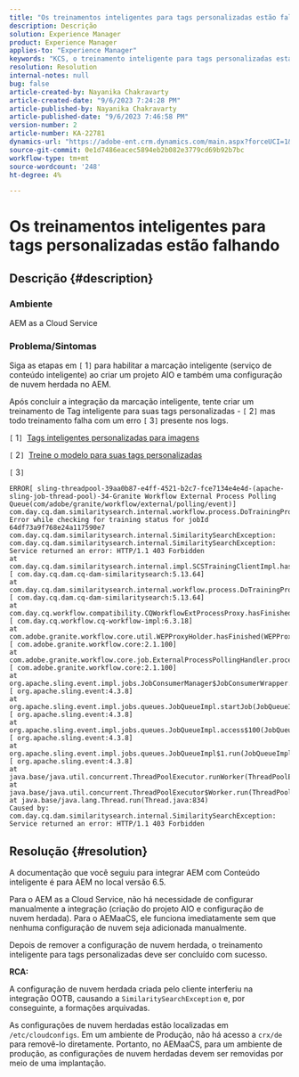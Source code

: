 ```yaml
---
title: "Os treinamentos inteligentes para tags personalizadas estão falhando"
description: Descrição
solution: Experience Manager
product: Experience Manager
applies-to: "Experience Manager"
keywords: "KCS, o treinamento inteligente para tags personalizadas está falhando, AEM as a Cloud Service"
resolution: Resolution
internal-notes: null
bug: false
article-created-by: Nayanika Chakravarty
article-created-date: "9/6/2023 7:24:28 PM"
article-published-by: Nayanika Chakravarty
article-published-date: "9/6/2023 7:46:58 PM"
version-number: 2
article-number: KA-22781
dynamics-url: "https://adobe-ent.crm.dynamics.com/main.aspx?forceUCI=1&pagetype=entityrecord&etn=knowledgearticle&id=73838efb-ea4c-ee11-be6e-6045bd006a22"
source-git-commit: 0e1d7486eacec5894eb2b082e3779cd69b92b7bc
workflow-type: tm+mt
source-wordcount: '248'
ht-degree: 4%

---
```


# Os treinamentos inteligentes para tags personalizadas estão falhando

## Descrição {#description}


### Ambiente

AEM as a Cloud Service

### Problema/Sintomas

Siga as etapas em `[` 1`]`  para habilitar a marcação inteligente (serviço de conteúdo inteligente) ao criar um projeto AIO e também uma configuração de nuvem herdada no AEM.

Após concluir a integração da marcação inteligente, tente criar um treinamento de Tag inteligente para suas tags personalizadas - `[` 2`]`  mas todo treinamento falha com um erro `[` 3`]`  presente nos logs.

`[` 1`]`  [Tags inteligentes personalizadas para imagens](https://experienceleague.adobe.com/docs/experience-manager-learn/assets/metadata/custom-smart-tags.html)

`[` 2`]`  [Treine o modelo para suas tags personalizadas](https://experienceleague.adobe.com/docs/experience-manager-cloud-service/content/assets/manage/smart-tags.html#train-model)

`[` 3`]`


```
ERROR[ sling-threadpool-39aa0b87-e4ff-4521-b2c7-fce7134e4e4d-(apache-sling-job-thread-pool)-34-Granite Workflow External Process Polling Queue(com/adobe/granite/workflow/external/polling/event)]  com.day.cq.dam.similaritysearch.internal.workflow.process.DoTrainingProcess Error while checking for training status for jobId 64df73a9f768e24a117590e7
com.day.cq.dam.similaritysearch.internal.SimilaritySearchException: com.day.cq.dam.similaritysearch.internal.SimilaritySearchException: Service returned an error: HTTP/1.1 403 Forbidden
at com.day.cq.dam.similaritysearch.internal.impl.SCSTrainingClientImpl.hasFinishedTraining(SCSTrainingClientImpl.java:203) [ com.day.cq.dam.cq-dam-similaritysearch:5.13.64] 
at com.day.cq.dam.similaritysearch.internal.workflow.process.DoTrainingProcess.hasFinished(DoTrainingProcess.java:95) [ com.day.cq.dam.cq-dam-similaritysearch:5.13.64] 
at com.day.cq.workflow.compatibility.CQWorkflowExtProcessProxy.hasFinished(CQWorkflowExtProcessProxy.java:82) [ com.day.cq.workflow.cq-workflow-impl:6.3.18] 
at com.adobe.granite.workflow.core.util.WEPProxyHolder.hasFinished(WEPProxyHolder.java:46) [ com.adobe.granite.workflow.core:2.1.100] 
at com.adobe.granite.workflow.core.job.ExternalProcessPollingHandler.process(ExternalProcessPollingHandler.java:119) [ com.adobe.granite.workflow.core:2.1.100] 
at org.apache.sling.event.impl.jobs.JobConsumerManager$JobConsumerWrapper.process(JobConsumerManager.java:502) [ org.apache.sling.event:4.3.8] 
at org.apache.sling.event.impl.jobs.queues.JobQueueImpl.startJob(JobQueueImpl.java:351) [ org.apache.sling.event:4.3.8] 
at org.apache.sling.event.impl.jobs.queues.JobQueueImpl.access$100(JobQueueImpl.java:60) [ org.apache.sling.event:4.3.8] 
at org.apache.sling.event.impl.jobs.queues.JobQueueImpl$1.run(JobQueueImpl.java:287) [ org.apache.sling.event:4.3.8] 
at java.base/java.util.concurrent.ThreadPoolExecutor.runWorker(ThreadPoolExecutor.java:1128)
at java.base/java.util.concurrent.ThreadPoolExecutor$Worker.run(ThreadPoolExecutor.java:628)
at java.base/java.lang.Thread.run(Thread.java:834)
Caused by: com.day.cq.dam.similaritysearch.internal.SimilaritySearchException: Service returned an error: HTTP/1.1 403 Forbidden
```



## Resolução {#resolution}


A documentação que você seguiu para integrar AEM com Conteúdo inteligente é para AEM no local versão 6.5.

Para o AEM as a Cloud Service, não há necessidade de configurar manualmente a integração (criação do projeto AIO e configuração de nuvem herdada). Para o AEMaaCS, ele funciona imediatamente sem que nenhuma configuração de nuvem seja adicionada manualmente.

Depois de remover a configuração de nuvem herdada, o treinamento inteligente para tags personalizadas deve ser concluído com sucesso.

<b>RCA:</b>

A configuração de nuvem herdada criada pelo cliente interferiu na integração OOTB, causando a `SimilaritySearchException` e, por conseguinte, a formações arquivadas.

As configurações de nuvem herdadas estão localizadas em `/etc/cloudconfigs`. Em um ambiente de Produção, não há acesso a `crx/de` para removê-lo diretamente. Portanto, no AEMaaCS, para um ambiente de produção, as configurações de nuvem herdadas devem ser removidas por meio de uma implantação.
